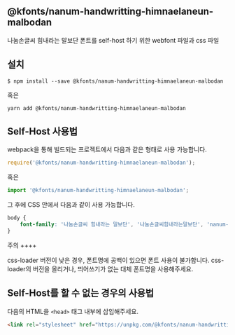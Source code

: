 
@kfonts/nanum-handwritting-himnaelaneun-malbodan
---------------------

나눔손글씨 힘내라는 말보단 폰트를 self-host 하기 위한 webfont 파일과 css 파일

설치
----

```
$ npm install --save @kfonts/nanum-handwritting-himnaelaneun-malbodan
```

혹은

```
yarn add @kfonts/nanum-handwritting-himnaelaneun-malbodan
```

Self-Host 사용법
---------------

webpack을 통해 빌드되는 프로젝트에서 다음과 같은 형태로 사용 가능합니다.

```js
require('@kfonts/nanum-handwritting-himnaelaneun-malbodan');
```

혹은

```js
import '@kfonts/nanum-handwritting-himnaelaneun-malbodan';
```

그 후에 CSS 안에서 다음과 같이 사용 가능합니다.

```css
body {
    font-family: '나눔손글씨 힘내라는 말보단', '나눔손글씨힘내라는말보단', 'nanum-handwritting-himnaelaneun-malbodan';
}
```

주의
++++

css-loader 버전이 낮은 경우, 폰트명에 공백이 있으면 폰트 사용이 불가합니다.
css-loader의 버전을 올리거나, 띄어쓰기가 없는 대체 폰트명을 사용해주세요.

Self-Host를 할 수 없는 경우의 사용법
--------------------------------

다음의 HTML을 `<head>` 태그 내부에 삽입해주세요.

```html
<link rel="stylesheet" href="https://unpkg.com/@kfonts/nanum-handwritting-himnaelaneun-malbodan/index.css" />
```

